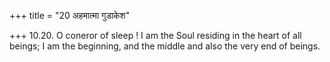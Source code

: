 +++
title = "20 अहमात्मा गुडाकेश"

+++
10.20. O coneror of sleep ! I am the Soul residing in the heart of all
beings; I am the beginning, and the middle and also the very end of
beings.
